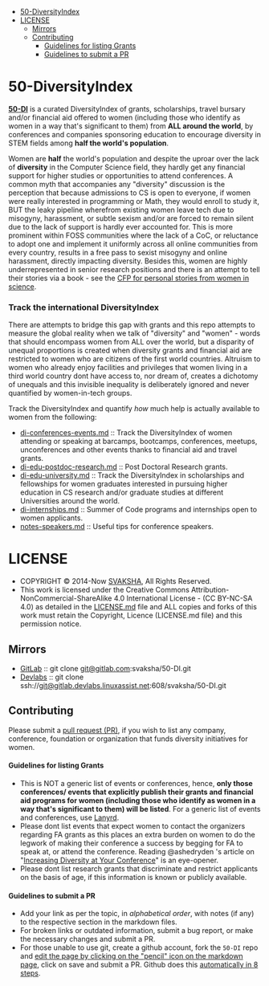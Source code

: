 + [50-DiversityIndex](#50-diversityindex)
+ [LICENSE](#license)
   + [Mirrors](#mirrors)
   + [Contributing](#contributing)
      + [Guidelines for listing Grants](#guidelines-for-listing-grants)
      + [Guidelines to submit a PR](#guidelines-to-submit-a-pr)


# 50-DiversityIndex
**[50-DI](http://svaksha.github.io/50-DI)** is a curated DiversityIndex of grants, scholarships, travel bursary and/or financial aid offered to women (including those who identify as women in a way that's significant to them) from __ALL around the world__, by conferences and companies sponsoring education to encourage diversity in STEM fields among __half the world's population__. 

Women are **half** the world's population and despite the uproar over the lack of **diversity** in the Computer Science field, they hardly get any financial support for higher studies or opportunities to attend conferences. A common myth that accompanies any "diversity" discussion is the perception that because admissions to CS is open to everyone, if women were really interested in programming or Math, they would enroll to study it, BUT the leaky pipeline wherefrom existing women leave tech due to misogyny, harassment, or subtle sexism and/or are forced to remain silent due to the lack of support is hardly ever accounted for. This is more prominent within FOSS communities where the lack of a CoC, or reluctance to adopt one and implement it uniformly across all online communities from every country, results in a free pass to sexist misogyny and online harassment, directly impacting diversity. Besides this, women are highly underrepresented in senior research positions and there is an attempt to tell their stories via a book - see the [CFP for personal stories from women in science](http://boundaryvision.com/2014/08/27/call-for-papers-personal-stories-from-women-in-science/).

### Track the international DiversityIndex 
There are attempts to bridge this gap with grants and this repo attempts to measure the global reality when we talk of "diversity" and "women" - words that should encompass women from ALL over the world, but a disparity of unequal proportions is created when diversity grants and financial aid are restricted to women who are citizens of the first world countries. Altruism to women who already enjoy facilities and privileges that women living in a third world country dont have access to, nor dream of, creates a dichotomy of unequals and this invisible inequality is deliberately ignored and never quantified by women-in-tech groups.

Track the DiversityIndex and quantify _how_ much help is actually available to women from the following:

+ [di-conferences-events.md](https://github.com/svaksha/50-DI/blob/master/di-conferences-events.md) :: Track the DiversityIndex of women attending or speaking at barcamps, bootcamps, conferences, meetups, unconferences and other events thanks to financial aid and travel grants.
+ [di-edu-postdoc-research.md](https://github.com/svaksha/50-DI/blob/master/di-edu-postdoc-research.md) :: Post Doctoral Research grants. 
+ [di-edu-university.md](https://github.com/svaksha/50-DI/blob/master/di-edu-university.md) :: Track the DiversityIndex in scholarships and fellowships for women graduates interested in pursuing higher education in CS research and/or graduate studies at different Universities around the world. 
+ [di-internships.md](https://github.com/svaksha/50-DI/blob/master/di-foss-internships.md) :: Summer of Code programs and internships open to women applicants.
+ [notes-speakers.md](https://github.com/svaksha/50-DI/blob/master/notes-speakers.md) :: Useful tips for conference speakers.


# LICENSE 
+ COPYRIGHT © 2014-Now [SVAKSHA](http://svaksha.com/pages/Bio), All Rights Reserved. 
+ This work is licensed under the Creative Commons Attribution-NonCommercial-ShareAlike 4.0 International License - (CC BY-NC-SA 4.0) as detailed in the [LICENSE.md](https://github.com/svaksha/50-DI/blob/master/LICENSE.md) file and ALL copies and forks of this work must retain the Copyright, Licence (LICENSE.md file) and this permission notice.

## Mirrors
+ [GitLab](https://gitlab.com/svaksha/50-DI) :: git clone git@gitlab.com:svaksha/50-DI.git 
+ [Devlabs](https://gitlab.devlabs.linuxassist.net/svaksha/50-DI) :: git clone ssh://git@gitlab.devlabs.linuxassist.net:608/svaksha/50-DI.git

## Contributing 
Please submit a [pull request (PR)](https://github.com/svaksha/50-DI/pulls), if you wish to list any company, conference, foundation or organization that funds diversity initiatives for women.

#### Guidelines for listing Grants
+ This is NOT a generic list of events or conferences, hence, **only those conferences/ events that explicitly publish their grants and financial aid programs for women (including those who identify as women in a way that's significant to them) will be listed**. For a generic list of events and conferences, use [Lanyrd](http://lanyrd.com/).
+ Please dont list events that expect women to contact the organizers regarding FA grants as this places an extra burden on women to do the legwork of making their conference a success by begging for FA to speak at, or attend the conference. Reading @ashedryden 's article on "[Increasing Diversity at Your Conference](http://www.ashedryden.com/blog/increasing-diversity-at-your-conference)" is an eye-opener. 
+ Please dont list research grants that discriminate and restrict applicants on the basis of age, if this information is known or publicly available. 

#### Guidelines to submit a PR
+ Add your link as per the topic, in _alphabetical order_, with notes (if any) to the respective section in the markdown files.
+ For broken links or outdated information, submit a bug report, or make the necessary changes and submit a PR.
+ For those unable to use git, create a github account, fork the `50-DI` repo and [edit the page by clicking on the "pencil" icon on the markdown page](https://help.github.com/articles/editing-files-in-your-repository), click on save and submit a PR. Github does this [automatically in 8 steps](https://help.github.com/articles/editing-files-in-another-user-s-repository).


